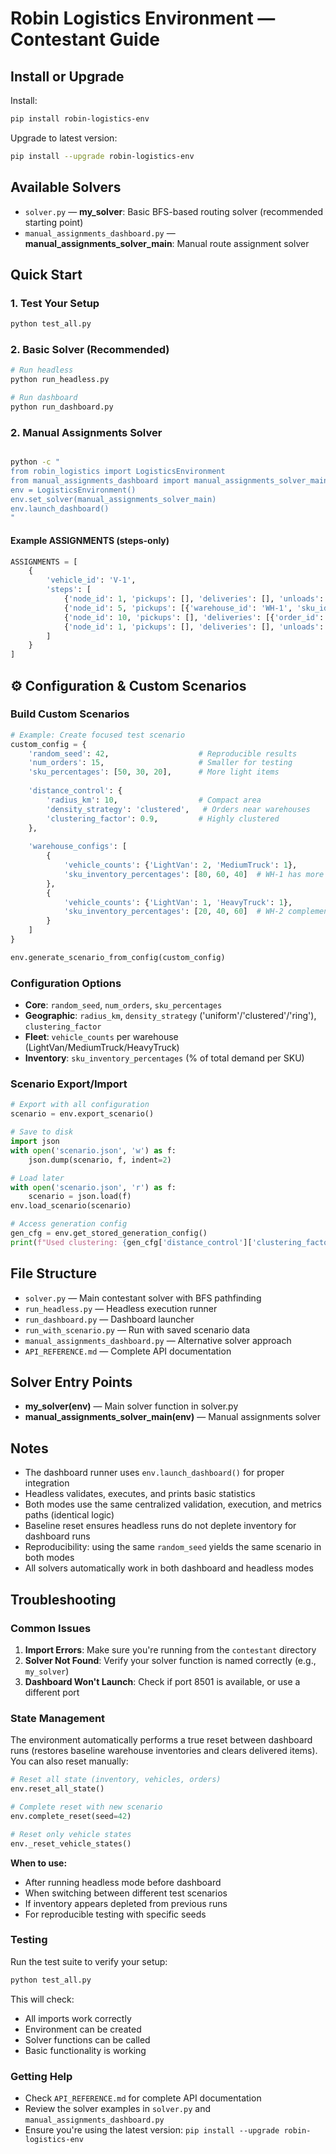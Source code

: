 # Robin Logistics Environment — Contestant Guide

## Install or Upgrade

Install:
```bash
pip install robin-logistics-env
```

Upgrade to latest version:
```bash
pip install --upgrade robin-logistics-env
```

## Available Solvers

- `solver.py` — **my_solver**: Basic BFS-based routing solver (recommended starting point)
- `manual_assignments_dashboard.py` — **manual_assignments_solver_main**: Manual route assignment solver

## Quick Start

### 1. Test Your Setup
```bash
python test_all.py
```

### 2. Basic Solver (Recommended)
```bash
# Run headless
python run_headless.py

# Run dashboard
python run_dashboard.py
```

### 2. Manual Assignments Solver
```bash

python -c "
from robin_logistics import LogisticsEnvironment
from manual_assignments_dashboard import manual_assignments_solver_main
env = LogisticsEnvironment()
env.set_solver(manual_assignments_solver_main)
env.launch_dashboard()
"
```

#### Example ASSIGNMENTS (steps-only)
```python
ASSIGNMENTS = [
    {
        'vehicle_id': 'V-1',
        'steps': [
            {'node_id': 1, 'pickups': [], 'deliveries': [], 'unloads': []},
            {'node_id': 5, 'pickups': [{'warehouse_id': 'WH-1', 'sku_id': 'Light_Item', 'quantity': 30}], 'deliveries': [], 'unloads': []},
            {'node_id': 10, 'pickups': [], 'deliveries': [{'order_id': 'ORD-1', 'sku_id': 'Light_Item', 'quantity': 30}], 'unloads': []},
            {'node_id': 1, 'pickups': [], 'deliveries': [], 'unloads': []},
        ]
    }
]
```

## ⚙️ Configuration & Custom Scenarios

### Build Custom Scenarios
```python
# Example: Create focused test scenario
custom_config = {
    'random_seed': 42,                    # Reproducible results
    'num_orders': 15,                     # Smaller for testing
    'sku_percentages': [50, 30, 20],      # More light items
    
    'distance_control': {
        'radius_km': 10,                  # Compact area
        'density_strategy': 'clustered',   # Orders near warehouses
        'clustering_factor': 0.9,         # Highly clustered
    },
    
    'warehouse_configs': [
        {
            'vehicle_counts': {'LightVan': 2, 'MediumTruck': 1},
            'sku_inventory_percentages': [80, 60, 40]  # WH-1 has more stock
        },
        {
            'vehicle_counts': {'LightVan': 1, 'HeavyTruck': 1},
            'sku_inventory_percentages': [20, 40, 60]  # WH-2 complements WH-1
        }
    ]
}

env.generate_scenario_from_config(custom_config)
```

### Configuration Options
- **Core**: `random_seed`, `num_orders`, `sku_percentages`
- **Geographic**: `radius_km`, `density_strategy` ('uniform'/'clustered'/'ring'), `clustering_factor`
- **Fleet**: `vehicle_counts` per warehouse (LightVan/MediumTruck/HeavyTruck)
- **Inventory**: `sku_inventory_percentages` (% of total demand per SKU)

### Scenario Export/Import
```python
# Export with all configuration
scenario = env.export_scenario()

# Save to disk
import json
with open('scenario.json', 'w') as f:
    json.dump(scenario, f, indent=2)

# Load later
with open('scenario.json', 'r') as f:
    scenario = json.load(f)
env.load_scenario(scenario)

# Access generation config
gen_cfg = env.get_stored_generation_config()
print(f"Used clustering: {gen_cfg['distance_control']['clustering_factor']}")
```

## File Structure

- `solver.py` — Main contestant solver with BFS pathfinding
- `run_headless.py` — Headless execution runner
- `run_dashboard.py` — Dashboard launcher
- `run_with_scenario.py` — Run with saved scenario data
- `manual_assignments_dashboard.py` — Alternative solver approach
- `API_REFERENCE.md` — Complete API documentation

## Solver Entry Points

- **my_solver(env)** — Main solver function in solver.py
- **manual_assignments_solver_main(env)** — Manual assignments solver

## Notes

- The dashboard runner uses `env.launch_dashboard()` for proper integration
- Headless validates, executes, and prints basic statistics
- Both modes use the same centralized validation, execution, and metrics paths (identical logic)
- Baseline reset ensures headless runs do not deplete inventory for dashboard runs
- Reproducibility: using the same `random_seed` yields the same scenario in both modes
- All solvers automatically work in both dashboard and headless modes

## Troubleshooting

### Common Issues

1. **Import Errors**: Make sure you're running from the `contestant` directory
2. **Solver Not Found**: Verify your solver function is named correctly (e.g., `my_solver`)
3. **Dashboard Won't Launch**: Check if port 8501 is available, or use a different port

### State Management

The environment automatically performs a true reset between dashboard runs (restores baseline warehouse inventories and clears delivered items). You can also reset manually:

```python
# Reset all state (inventory, vehicles, orders)
env.reset_all_state()

# Complete reset with new scenario
env.complete_reset(seed=42)

# Reset only vehicle states
env._reset_vehicle_states()
```

**When to use:**
- After running headless mode before dashboard
- When switching between different test scenarios
- If inventory appears depleted from previous runs
- For reproducible testing with specific seeds

### Testing

Run the test suite to verify your setup:
```bash
python test_all.py
```

This will check:
- All imports work correctly
- Environment can be created
- Solver functions can be called
- Basic functionality is working

### Getting Help

- Check `API_REFERENCE.md` for complete API documentation
- Review the solver examples in `solver.py` and `manual_assignments_dashboard.py`
- Ensure you're using the latest version: `pip install --upgrade robin-logistics-env`